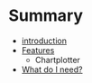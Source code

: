 # Summary

* [introduction](README.md)
* [Features](features.md)
   * Chartplotter
* [What do I need?](what_do_I_need.md)

